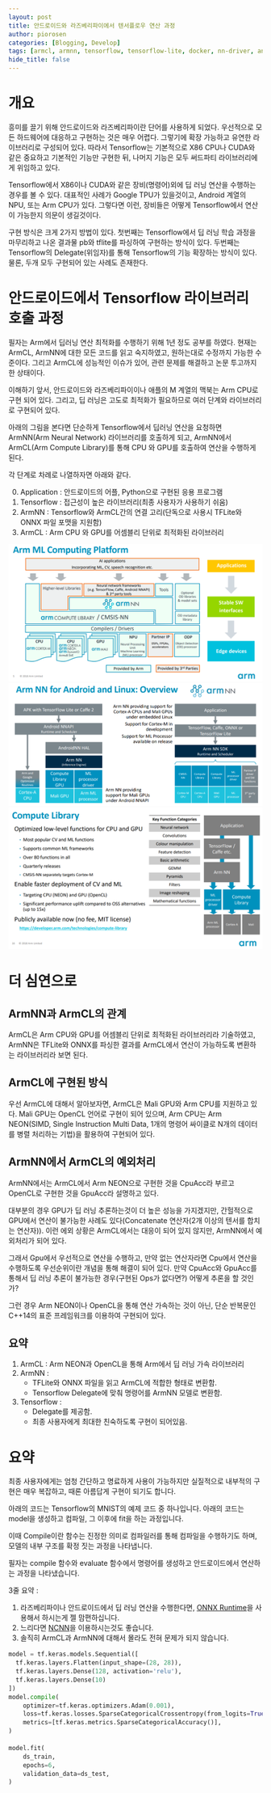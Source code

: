 ```yaml
---
layout: post
title: 안드로이드와 라즈베리파이에서 텐서플로우 연산 과정
author: piorosen
categories: [Blogging, Develop]
tags: [armcl, armnn, tensorflow, tensorflow-lite, docker, nn-driver, android, raspberry, arm-cpu, arm]
hide_title: false
---
```


# 개요

흥미를 끌기 위해 안드로이드와 라즈베리파이란 단어를 사용하게 되었다. 우선적으로 모든 하드웨어에 대응하고 구현하는 것은 매우 어렵다.  그렇기에 확장 가능하고 유연한 라이브러리로 구성되어 있다. 따라서 Tensorflow는 기본적으로 X86 CPU나 CUDA와 같은 중요하고 기본적인 기능만 구현한 뒤, 나머지 기능은 모두 써드파티 라이브러리에게 위임하고 있다. 

Tensorflow에서 X86이나 CUDA와 같은 장비(명령어)외에 딥 러닝 연산을 수행하는 경우를 볼 수 있다. 대표적인 사례가 Google TPU가 있을것이고, Android 계열의 NPU, 또는 Arm CPU가 있다. 그렇다면 이런, 장비들은 어떻게 Tensorflow에서 연산이 가능한지 의문이 생길것이다. 

구현 방식은 크게 2가지 방법이 있다. 첫번째는 Tensorflow에서 딥 러닝 학습 과정을 마무리하고 나온 결과물 pb와 tflite를 파싱하여 구현하는 방식이 있다. 두번째는 Tensorflow의 Delegate(위임자)를 통해 Tensorflow의 기능 확장하는 방식이 있다. 물론, 두개 모두 구현되어 있는 사례도 존재한다.

# 안드로이드에서 Tensorflow 라이브러리 호출 과정

필자는 Arm에서 딥러닝 연산 최적화를 수행하기 위해 1년 정도 공부를 하였다. 현재는 ArmCL, ArmNN에 대한 모든 코드를 읽고 숙지하였고, 원하는대로 수정까지 가능한 수준이다. 그리고 ArmCL에 성능적인 이슈가 있어, 관련 문제를 해결하고 논문 투고까지 한 상태이다.

이해하기 앞서, 안드로이드와 라즈베리파이이나 애플의 M 계열의 맥북는 Arm CPU로 구현 되어 있다. 그리고, 딥 러닝은 고도로 최적화가 필요하므로 여러 단계와 라이브러리로 구현되어 있다. 

아래의 그림을 본다면 단순하게 Tensorflow에서 딥러닝 연산을 요청하면 ArmNN(Arm Neural Network) 라이브러리를 호출하게 되고, ArmNN에서 ArmCL(Arm Compute Library)를 통해 CPU 와 GPU를 호출하여 연산을 수행하게 된다.

각 단계로 차례로 나열하자면 아래와 같다.

0. Application : 안드로이드의 어플, Python으로 구현된 응용 프로그램
1. Tensorflow : 접근성이 높은 라이브러리(최종 사용자가 사용하기 쉬움) 
2. ArmNN : Tensorflow와 ArmCL간의 연결 고리(단독으로 사용시 TFLite와 ONNX 파일 포맷을 지원함)
3. ArmCL : Arm CPU 와 GPU를 어셈블리 단위로 최적화된 라이브러리

[![](/assets/img/post/2023-04-20-01.png)](https://cdn.hubilo.com/brochure/10860/1294_6083_685081001545027584.pdf)
[![](/assets/img/post/2023-04-20-02.png)](https://cdn.hubilo.com/brochure/10860/1294_6083_685081001545027584.pdf)
[![](/assets/img/post/2023-04-20-03.png)](https://cdn.hubilo.com/brochure/10860/1294_6083_685081001545027584.pdf)

# 더 심연으로

## ArmNN과 ArmCL의 관계
ArmCL은 Arm CPU와 GPU를 어셈블리 단위로 최적화된 라이브러리라 기술하였고, ArmNN은 TFLite와 ONNX를 파싱한 결과를 ArmCL에서 연산이 가능하도록 변환하는 라이브러리라 보면 된다. 

## ArmCL에 구현된 방식
우선 ArmCL에 대해서 알아보자면, ArmCL은 Mali GPU와 Arm CPU를 지원하고 있다. Mali GPU는 OpenCL 언어로 구현이 되어 있으며, Arm CPU는 Arm NEON(SIMD, Single Instruction Multi Data, 1개의 명령어 싸이클로 N개의 데이터를 병렬 처리하는 기법)을 활용하여 구현되어 있다. 

## ArmNN에서 ArmCL의 예외처리
ArmNN에서는 ArmCL에서 Arm NEON으로 구현한 것을 CpuAcc라 부르고 OpenCL로 구현한 것을 GpuAcc라 설명하고 있다. 

대부분의 경우 GPU가 딥 러닝 추론하는것이 더 높은 성능을 가지겠지만, 간헐적으로 GPU에서 연산이 불가능한 사례도 있다(Concatenate 연산자(2개 이상의 텐서를 합치는 연산자)). 이런 에외 상황은 ArmCL에서는 대응이 되어 있지 않지만, ArmNN에서 예외처리가 되어 있다. 

그래서 Gpu에서 우선적으로 연산을 수행하고, 만약 없는 연산자라면 Cpu에서 연산을 수행하도록 우선순위이란 개념을 통해 해결이 되어 있다. 만약 CpuAcc와 GpuAcc를 통해서 딥 러닝 추론이 불가능한 경우(구현된 Ops가 없다면?) 어떻게 추론을 할 것인가?

그런 경우 Arm NEON이나 OpenCL을 통해 연산 가속하는 것이 아닌, 단순 반복문인 C++14의 표준 프레임워크를 이용하여 구현되어 있다. 

## 요약

1. ArmCL : Arm NEON과 OpenCL을 통해 Arm에서 딥 러닝 가속 라이브러리
2. ArmNN : 
    - TFLite와 ONNX 파일을 읽고 ArmCL에 적합한 형태로 변환함.
    - Tensorflow Delegate에 맞춰 명령어를 ArmNN 모델로 변환함.
3. Tensorflow : 
    - Delegate를 제공함.
    - 최종 사용자에게 최대한 친숙하도록 구현이 되어있음.

# 요약

최종 사용자에게는 엄청 간단하고 명료하게 사용이 가능하지만 실질적으로 내부적의 구현은 매우 복잡하고, 때론 아름답게 구현이 되기도 합니다.

아래의 코드는 Tensorflow의 MNIST의 예제 코드 중 하나입니다. 아래의 코드는 model을 생성하고 컴파일, 그 이후에 fit을 하는 과정입니다. 

이때 Compile이란 함수는 진정한 의미로 컴파일러를 통해 컴파일을 수행하기도 하며, 모델의 내부 구조를 확정 짓는 과정을 나타냅니다.

필자는 compile 함수와 evaluate 함수에서 명령어를 생성하고 안드로이드에서 연산하는 과정을 나타냈습니다. 

3줄 요약 : 
1. 라즈베리파이나 안드로이드에서 딥 러닝 연산을 수행한다면, [ONNX Runtime](https://onnxruntime.ai/)을 사용해서 하시는게 젤 맘편하십니다.
2. 느리다면 [NCNN](https://github.com/Tencent/ncnn)을 이용하시는것도 좋습니다.
3. 솔직히 ArmCL과 ArmNN에 대해서 몰라도 전혀 문제가 되지 않습니다.

```python
model = tf.keras.models.Sequential([
  tf.keras.layers.Flatten(input_shape=(28, 28)),
  tf.keras.layers.Dense(128, activation='relu'),
  tf.keras.layers.Dense(10)
])
model.compile(
    optimizer=tf.keras.optimizers.Adam(0.001),
    loss=tf.keras.losses.SparseCategoricalCrossentropy(from_logits=True),
    metrics=[tf.keras.metrics.SparseCategoricalAccuracy()],
)

model.fit(
    ds_train,
    epochs=6,
    validation_data=ds_test,
)
```




